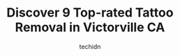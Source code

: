 ---
layout: ampstory
image: https://i0.wp.com/www.depkes.org/wp-content/uploads/2023/06/tattoo-removal-0-in-victorville-ca-1685829003.jpeg?resize=640,853
author: techidn
featured: false
description: Discover the impressive array of Tattoo Removal options in Victorville CA, where you can find 9 of the largest Tattoo Removal establishments in the area. From renowned classics to hidden gem
title: Discover 9 Top-rated Tattoo Removal in Victorville CA
cover:
   title: Discover 9 Top-rated Tattoo Removal in Victorville CA
   subtitle: Rickpate
   background: https://www.depkes.org/wp-content/uploads/2023/06/tattoo-removal-0-in-victorville-ca-1685829003.jpeg

pages: 
 - layout: thirds
   top: <h1>#1 FATS Tattoo & Body Piercing</h1>
   bottom: "<p>Hello I have seen all the great reviews on this place and want a piercing done but I cant seem to get a response and no one is picking up the phone. My question is if th</p>"
   background: https://www.depkes.org/wp-content/uploads/2023/06/tattoo-removal-1-in-victorville-ca-1685829004.jpeg
   backgroundblur: true
 - layout: thirds
   top: <h1>#2 Camachos Tattoo Parlor</h1>
   bottom: "<p>Amazing, friendly, and very helpful. I loved my experience and the staff was great. I will definitely be coming back! Thank you for listening to everything I wanted and m</p>"
   background: https://www.depkes.org/wp-content/uploads/2023/06/tattoo-removal-2-in-victorville-ca-1685829004.jpeg
   cta:
      link: https://www.depkes.org/blog/discover-9-top-rated-tattoo-removal-in-victorville-ca/
      text: Discover 9 Top-rated Tattoo Removal in Victorville CA
 - layout: thirds
   top: <h1>#3 Doctor Inks Tattoo Clinic</h1>
   bottom: "<p>15165 7th St F, Victorville, CA 92395, United States</p>"
   background: https://images.unsplash.com/photo-1522441815192-d9f04eb0615c?ixlib=rb-4.0.3&ixid=MnwxMjA3fDB8MHxwaG90by1wYWdlfHx8fGVufDB8fHx8&auto=format&fit=crop&w=640&h=853&q=80
   cta:
      link: https://www.depkes.org/blog/discover-9-top-rated-tattoo-removal-in-victorville-ca/
      text: Discover 9 Top-rated Tattoo Removal in Victorville CA
 - layout: thirds
   top: <h1>#4 Art Junkies</h1>
   bottom: "<p>12120 Ridgecrest Rd #205, Victorville, CA 92395, United States</p>"
   background: https://images.unsplash.com/photo-1618005182384-a83a8bd57fbe?ixlib=rb-4.0.3&ixid=MnwxMjA3fDB8MHxwaG90by1wYWdlfHx8fGVufDB8fHx8&auto=format&fit=crop&w=640&h=853&q=80
   cta:
      link: https://www.depkes.org/blog/discover-9-top-rated-tattoo-removal-in-victorville-ca/
      text: Discover 9 Top-rated Tattoo Removal in Victorville CA
 - layout: thirds
   top: <h1>#5 Bone Deep Tattoo</h1>
   bottom: "<p>18768 CA-18 # 120, Apple Valley, CA 92307, United States</p>"
   background: https://images.unsplash.com/photo-1541356665065-22676f35dd40?ixlib=rb-4.0.3&ixid=MnwxMjA3fDB8MHxwaG90by1wYWdlfHx8fGVufDB8fHx8&auto=format&fit=crop&w=640&h=853&q=80
   cta:
      link: https://www.depkes.org/blog/discover-9-top-rated-tattoo-removal-in-victorville-ca/
      text: Discover 9 Top-rated Tattoo Removal in Victorville CA
 - layout: thirds
   top: <h1>#6 eyebrow 4 u, eyebrow threading victorville</h1>
   bottom: "<p>12351 Mariposa Rd, Victorville, CA 92395, United States</p>"
   background: https://images.unsplash.com/photo-1597773150796-e5c14ebecbf5?ixlib=rb-4.0.3&ixid=MnwxMjA3fDB8MHxwaG90by1wYWdlfHx8fGVufDB8fHx8&auto=format&fit=crop&w=640&h=853&q=80
   cta:
      link: https://www.depkes.org/blog/discover-9-top-rated-tattoo-removal-in-victorville-ca/
      text: Discover 9 Top-rated Tattoo Removal in Victorville CA
 - layout: thirds
   top: <h1>#7 Applause Natural Tattoo Removal</h1>
   bottom: "<p>12740 Hesperia Rd, Victorville, CA 92395, United States</p>"
   background: https://images.unsplash.com/photo-1604871000636-074fa5117945?ixlib=rb-4.0.3&ixid=MnwxMjA3fDB8MHxwaG90by1wYWdlfHx8fGVufDB8fHx8&auto=format&fit=crop&w=640&h=853&q=80
   cta:
      link: https://www.depkes.org/blog/discover-9-top-rated-tattoo-removal-in-victorville-ca/
      text: Discover 9 Top-rated Tattoo Removal in Victorville CA
 - layout: thirds
   middle: Continue reading...
   background: https://images.unsplash.com/photo-1557672172-298e090bd0f1?ixlib=rb-4.0.3&ixid=MnwxMjA3fDB8MHxwaG90by1wYWdlfHx8fGVufDB8fHx8&auto=format&fit=crop&w=640&h=853&q=80
   cta:
      link: https://www.depkes.org/blog/discover-9-top-rated-tattoo-removal-in-victorville-ca/
      text: Discover 9 Top-rated Tattoo Removal in Victorville CA
      
---